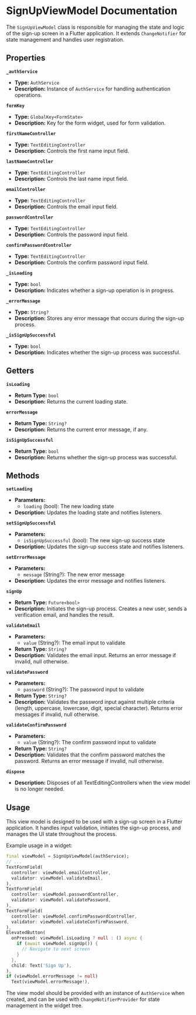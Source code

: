 

# SignUpViewModel Documentation

The `SignUpViewModel` class is responsible for managing the state and logic of the sign-up screen in a Flutter application. It extends `ChangeNotifier` for state management and handles user registration.

## Properties

**`_authService`**
- **Type:** `AuthService`
- **Description:** Instance of `AuthService` for handling authentication operations.

**`formKey`**
- **Type:** `GlobalKey<FormState>`
- **Description:** Key for the form widget, used for form validation.

**`firstNameController`**
- **Type:** `TextEditingController`
- **Description:** Controls the first name input field.

**`lastNameController`**
- **Type:** `TextEditingController`
- **Description:** Controls the last name input field.

**`emailController`**
- **Type:** `TextEditingController`
- **Description:** Controls the email input field.

**`passwordController`**
- **Type:** `TextEditingController`
- **Description:** Controls the password input field.

**`confirmPasswordController`**
- **Type:** `TextEditingController`
- **Description:** Controls the confirm password input field.

**`_isLoading`**
- **Type:** `bool`
- **Description:** Indicates whether a sign-up operation is in progress.

**`_errorMessage`**
- **Type:** `String?`
- **Description:** Stores any error message that occurs during the sign-up process.

**`_isSignUpSuccessful`**
- **Type:** `bool`
- **Description:** Indicates whether the sign-up process was successful.

## Getters

**`isLoading`**
- **Return Type:** `bool`
- **Description:** Returns the current loading state.

**`errorMessage`**
- **Return Type:** `String?`
- **Description:** Returns the current error message, if any.

**`isSignUpSuccessful`**
- **Return Type:** `bool`
- **Description:** Returns whether the sign-up process was successful.

## Methods

**`setLoading`**
- **Parameters:**
  - `loading` (bool): The new loading state
- **Description:** Updates the loading state and notifies listeners.

**`setSignUpSuccessful`**
- **Parameters:**
  - `isSignUpSuccessful` (bool): The new sign-up success state
- **Description:** Updates the sign-up success state and notifies listeners.

**`setErrorMessage`**
- **Parameters:**
  - `message` (String?): The new error message
- **Description:** Updates the error message and notifies listeners.

**`signUp`**
- **Return Type:** `Future<bool>`
- **Description:** Initiates the sign-up process. Creates a new user, sends a verification email, and handles the result.

**`validateEmail`**
- **Parameters:**
  - `value` (String?): The email input to validate
- **Return Type:** `String?`
- **Description:** Validates the email input. Returns an error message if invalid, null otherwise.

**`validatePassword`**
- **Parameters:**
  - `password` (String?): The password input to validate
- **Return Type:** `String?`
- **Description:** Validates the password input against multiple criteria (length, uppercase, lowercase, digit, special character). Returns error messages if invalid, null otherwise.

**`validateConfirmPassword`**
- **Parameters:**
  - `value` (String?): The confirm password input to validate
- **Return Type:** `String?`
- **Description:** Validates that the confirm password matches the password. Returns an error message if invalid, null otherwise.

**`dispose`**
- **Description:** Disposes of all TextEditingControllers when the view model is no longer needed.

## Usage

This view model is designed to be used with a sign-up screen in a Flutter application. It handles input validation, initiates the sign-up process, and manages the UI state throughout the process.

Example usage in a widget:

```dart
final viewModel = SignUpViewModel(authService);
// ...
TextFormField(
  controller: viewModel.emailController,
  validator: viewModel.validateEmail,
),
TextFormField(
  controller: viewModel.passwordController,
  validator: viewModel.validatePassword,
),
TextFormField(
  controller: viewModel.confirmPasswordController,
  validator: viewModel.validateConfirmPassword,
),
ElevatedButton(
  onPressed: viewModel.isLoading ? null : () async {
    if (await viewModel.signUp()) {
      // Navigate to next screen
    }
  },
  child: Text('Sign Up'),
),
if (viewModel.errorMessage != null)
  Text(viewModel.errorMessage!),
```

The view model should be provided with an instance of `AuthService` when created, and can be used with `ChangeNotifierProvider` for state management in the widget tree.